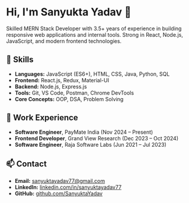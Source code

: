 # Hi, I'm Sanyukta Yadav 👋

Skilled MERN Stack Developer with 3.5+ years of experience in building responsive web applications and internal tools. Strong in React, Node.js, JavaScript, and modern frontend technologies.

## 🔧 Skills
- **Languages:** JavaScript (ES6+), HTML, CSS, Java, Python, SQL  
- **Frontend:** React.js, Redux, Material-UI  
- **Backend:** Node.js, Express.js  
- **Tools:** Git, VS Code, Postman, Chrome DevTools  
- **Core Concepts:** OOP, DSA, Problem Solving

## 💼 Work Experience
- **Software Engineer**, PayMate India (Nov 2024 – Present)  
- **Frontend Developer**, Grand View Research (Dec 2023 – Oct 2024)  
- **Software Engineer**, Raja Software Labs (Jun 2021 – Jul 2023)

## 📫 Contact
- **Email:** sanyuktayadav77@gmail.com  
- **LinkedIn:** [linkedin.com/in/sanyuktayadav77](https://linkedin.com/in/sanyuktayadav77)  
- **GitHub:** [github.com/SanyuktaYadav](https://github.com/SanyuktaYadav)
